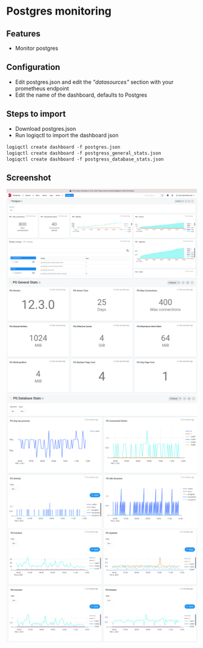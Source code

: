 # Postgres monitoring

## Features
* Monitor postgres

## Configuration

* Edit postgres.json and edit the *"datasources"* section with your prometheus endpoint
* Edit the name of the dashboard, defaults to Postgres

## Steps to import

* Download postgres.json
* Run logiqctl to import the dashboard json

```
logiqctl create dashboard -f postgres.json
logiqctl create dashboard -f postgress_general_stats.json
logiqctl create dashboard -f postgress_database_stats.json
```

## Screenshot
![image info](./postgres.png)
![image info](./pg_general_stats.png)
![image info](./pg_database_stats-1.png)
![image info](./pg_database_stats-2.png)
